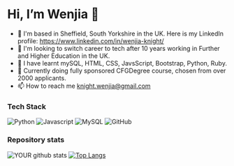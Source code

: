 # Hi, I’m Wenjia 👋 

- :round_pushpin:   I'm based in Sheffield, South Yorkshire in the UK. Here is my LinkedIn profile: https://www.linkedin.com/in/wenjia-knight/
- 👀 I'm looking to switch career to tech after 10 years working in Further and Higher Education in the UK.
- 📜 I have learnt mySQL, HTML, CSS, JavsScript, Bootstrap, Python, Ruby.
- 🏫 Currently doing fully sponsored CFGDegree course, chosen from over 2000 applicants. 
- 📫 How to reach me knight.wenjia@gmail.com

### Tech Stack
![Python](https://img.shields.io/badge/python%20-%2314354C.svg?&style=for-the-badge&logo=python&logoColor=white)
![Javascript](https://img.shields.io/badge/javascript%20-%2314354C.svg?&style=for-the-badge&logo=javascript&logoColor=white)
![MySQL](https://img.shields.io/badge/MySQL-00000F?style=for-the-badge&logo=mysql&logoColor=white)
![GitHub](https://img.shields.io/badge/github-%23121011.svg?style=for-the-badge&logo=github&logoColor=white)

### Repository stats
![YOUR github stats](https://github-readme-stats.vercel.app/api?username=wenjia-knight&hide=stars&hide_rank=true&show_icons=true)
[![Top Langs](https://github-readme-stats.vercel.app/api/top-langs/?username=wenjia-knight&layout=compact&count_private=true)](https://github.com/anuraghazra/github-readme-stats)
